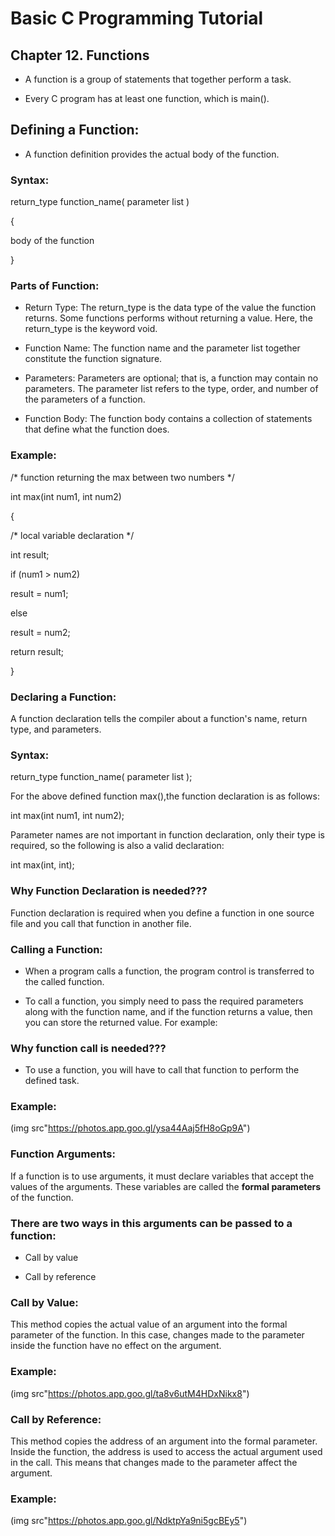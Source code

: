 # Basic C Programming Tutorial

## Chapter 12. Functions

* A function is a group of statements that together perform a task. 

* Every C program has at least one function, which is main().

## Defining a Function:

* A function definition provides the actual body of the function.

### Syntax:

return_type function_name( parameter list )

{

body of the function

}

### Parts of Function:

* Return Type: The return_type is the data type of the value the function returns. Some functions performs without returning a value. Here, the return_type is the keyword void.

* Function Name: The function name and the parameter list together constitute the function signature.

* Parameters: Parameters are optional; that is, a function may contain no parameters. The parameter list refers to the type, order, and number of the parameters of a function.

* Function Body: The function body contains a collection of statements that define what the function does.

### Example:

/* function returning the max between two numbers */

int max(int num1, int num2)

{

/* local variable declaration */

int result;

if (num1 > num2)

result = num1;

else

result = num2;

return result;

}

### Declaring a Function:

A function declaration tells the compiler about a function's name, return type, and parameters.

### Syntax:

return_type function_name( parameter list );

For the above defined function max(),the function declaration is as follows:

int max(int num1, int num2);

Parameter names are not important in function declaration, only their type is required, so the following is also a valid declaration:

int max(int, int);

### Why Function Declaration is  needed???
 
 Function declaration is required when you define a function in one source file and you call that function in another file.

### Calling a Function:

* When a program calls a function, the program control is transferred to the called function.

* To call a function, you simply need to pass the required parameters along with the function name, and if the function returns a value, then you can store the returned value. For example:

### Why function call is needed???

* To use a function, you will have to call that function to perform the defined task.

### Example:

(img src"https://photos.app.goo.gl/ysa44Aaj5fH8oGp9A")

### Function Arguments:

If a function is to use arguments, it must declare variables that accept the values of the arguments. These variables are called the __formal parameters__ of the function.

### There are two ways in this arguments can be passed to a function:

* Call by value

* Call by reference

### Call by Value:

This method copies the actual value of an argument into the formal parameter of the function. In this case, changes made to the parameter inside the function have no effect on the argument.

### Example:

(img src"https://photos.app.goo.gl/ta8v6utM4HDxNikx8")

### Call by Reference:

This method copies the address of an argument into the formal parameter. Inside the function, the address is used to access the actual argument used in the call. This means that changes made to the parameter affect the argument.

### Example:

(img src"https://photos.app.goo.gl/NdktpYa9ni5gcBEy5")